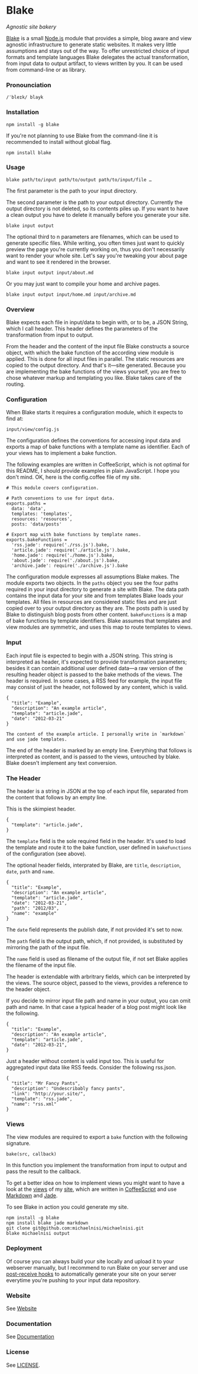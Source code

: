 # Blake
*Agnostic site bakery*

[Blake](http://michaelnisi.github.com/blake/) is a small [Node.js](http://nodejs.org/) module that provides a simple, blog aware and view agnostic infrastructure to generate static websites. It makes very little assumptions and stays out of the way. To offer unrestricted choice of input formats and template languages Blake delegates the actual transformation, from input data to output artifact, to views written by you. It can be used from command-line or as library.

### Pronounciation
    /ˈbleɪk/ blayk

### Installation
    npm install -g blake

If you're not planning to use Blake from the command-line it is recommended to install without global flag.

    npm install blake

### Usage
    blake path/to/input path/to/output path/to/input/file …

The first parameter is the path to your input directory.

The second parameter is the path to your output directory. Currently the output directory is not deleted, so its contents piles up. If you want to have a clean output you have to delete it manually before you generate your site.

    blake input output

The optional third to n parameters are filenames, which can be used to generate specific files. While writing, you often times just want to quickly preview the page you're currently working on, thus you don't necessarily want to render your whole site. Let's say you're tweaking your about page and want to see it rendered in the browser.

    blake input output input/about.md

Or you may just want to compile your home and archive pages.

    blake input output input/home.md input/archive.md

### Overview
Blake expects each file in input/data to begin with, or to be, a JSON String, which I call header. This header defines the parameters of the transformation from input to output. 

From the header and the content of the input file Blake constructs a source object, with which the bake function of the according view module is applied. This is done for all input files in parallel. The static resources are copied to the output directory. And that's it—site generated. Because you are implementing the bake functions of the views yourself, you are free to chose whatever markup and templating you like. Blake takes care of the routing.

### Configuration
When Blake starts it requires a configuration module, which it expects to find at:

    input/view/config.js

The configuration defines the conventions for accessing input data and exports a map of bake functions with a template name as identifier. Each of your views has to implement a bake function.

The following examples are written in CoffeeScript, which is not optimal for this README, I should provide examples in plain JavaScript. I hope you don't mind. OK, here is the config.coffee file of my site.

    # This module covers configuration.

    # Path conventions to use for input data.
    exports.paths =
      data: 'data',
      templates: 'templates',
      resources: 'resources',
      posts: 'data/posts'

    # Export map with bake functions by template names.
    exports.bakeFunctions =
      'rss.jade': require('./rss.js').bake,
      'article.jade': require('./article.js').bake,
      'home.jade': require('./home.js').bake,
      'about.jade': require('./about.js').bake,
      'archive.jade': require('./archive.js').bake

The configuration module expresses all assumptions Blake makes. The module exports two objects. In the `paths` object you see the four paths required in your input directory to generate a site with Blake. The data path contains the input data for your site and from templates Blake loads your templates. All files in resources are considered static files and are just copied over to your output directory as they are. The posts path is used by Blake to distinguish blog posts from other content. `bakeFunctions` is a map of bake functions by template identifiers. Blake assumes that templates and view modules are symmetric, and uses this map to route templates to views.

### Input
Each input file is expected to begin with a JSON string. This string is interpreted as header, it's expected to provide transformation parameters; besides it can contain additional user defined data—a raw version of the resulting header object is passed to the bake methods of the views. The header is required. In some cases, a RSS feed for example, the input file may consist of just the header, not followed by any content, which is valid.

	{
	  "title": "Example",
	  "description": "An example article",
	  "template": "article.jade",
	  "date": "2012-03-21"
	}

    The content of the example article. I personally write in `markdown` and use jade templates.

The end of the header is marked by an empty line. Everything that follows is interpreted as content, and is passed to the views, untouched by blake. Blake doesn't implement any text conversion.

### The Header
The header is a string in JSON at the top of each input file, separated from the content that follows by an empty line.

This is the skimpiest header.
 
	{
	  "template": "article.jade",
	}

The `template` field is the sole required field in the header. It's used to load the template and route it to the bake function, user defined in `bakeFunctions` of the configuration (see above).

The optional header fields, interprated by Blake, are `title`, `description`, `date`, `path` and `name`.

	{
	  "title": "Example",
	  "description": "An example article",
	  "template": "article.jade",
	  "date": "2012-03-21",
      "path": "2012/03",
      "name": "example"
	}

The `date` field represents the publish date, if not provided it's set to now.

The `path` field is the output path, which, if not provided, is substituted by mirroring the path of the input file.

The `name` field is used as filename of the output file, if not set Blake applies the filename of the input file.

The header is extendable with arbritrary fields, which can be interpreted by the views. The source object, passed to the views, provides a reference to the header object.

If you decide to mirror input file path and name in your output, you can omit path and name. In that case a typical header of a blog post might look like the following.

	{
	  "title": "Example",
	  "description": "An example article",
	  "template": "article.jade",
	  "date": "2012-03-21",
	}

Just a header without content is valid input too. This is useful for aggregated input data like RSS feeds. Consider the following rss.json.

	{
	  "title": "Mr Fancy Pants",
	  "description": "Undescribably fancy pants",
	  "link": "http://your.site/",
	  "template": "rss.jade",
	  "name": "rss.xml"
	}

### Views
The view modules are required to export a `bake` function with the following signature.

	bake(src, callback)

In this function you implement the transformation from input to output and pass the result to the callback.

To get a better idea on how to implement views you might want to have a look at the [views](http://michaelnisi.github.com/michaelnisi/article.html) of my [site](https://github.com/michaelnisi/michaelnisi), which are written in [CoffeeScript](http://coffeescript.org/) and use [Markdown](http://daringfireball.net/projects/markdown/) and [Jade](http://jade-lang.com/).

To see Blake in action you could generate my site.

	npm install -g blake
	npm install blake jade markdown
	git clone git@github.com:michaelnisi/michaelnisi.git 
	blake michaelnisi output
	
### Deployment
Of course you can always build your site locally and upload it to your webserver manually, but I recommend to run Blake on your server and use [post-receive hooks](http://help.github.com/post-receive-hooks/) to automatically generate your site on your server everytime you're pushing to your input data repository.

### Website
See [Website](http://michaelnisi.github.com/blake)

### Documentation
See [Documentation](http://michaelnisi.github.com/blake/blake.html)

### License
See [LICENSE](https://raw.github.com/michaelnisi/blake/master/LICENSE).

